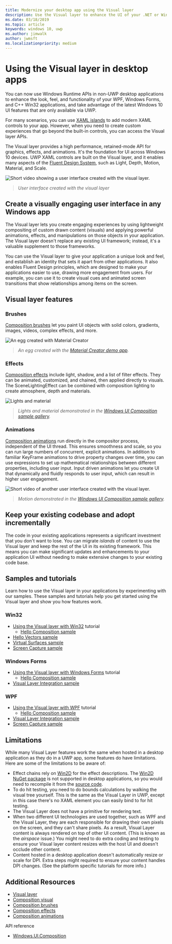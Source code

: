 ```yaml
---
title: Modernize your desktop app using the Visual layer
description: Use the Visual layer to enhance the UI of your .NET or Win32 desktop app.
ms.date: 03/18/2019
ms.topic: article
keywords: windows 10, uwp
ms.author: jimwalk
author: jwmsft
ms.localizationpriority: medium
---
```


# Using the Visual layer in desktop apps

You can now use Windows Runtime APIs in non-UWP desktop applications to enhance the look, feel, and functionality of your WPF, Windows Forms, and C++ Win32 applications, and take advantage of the latest Windows 10 UI features that are only available via UWP.

For many scenarios, you can use [XAML islands](xaml-islands.md) to add modern XAML controls to your app. However, when you need to create custom experiences that go beyond the built-in controls, you can access the Visual layer APIs.

The Visual layer provides a high performance, retained-mode API for graphics, effects, and animations. It's the foundation for UI across Windows 10 devices. UWP XAML controls are built on the Visual layer, and it enables many aspects of the [Fluent Design System](/windows/uwp/design/fluent-design-system/index), such as Light, Depth, Motion, Material, and Scale.

![Short video showing a user interface created with the visual layer.](images/visual-layer-interop/pull-to-animate.gif)

> _User interface created with the visual layer_

## Create a visually engaging user interface in any Windows app

The Visual layer lets you create engaging experiences by using lightweight compositing of custom drawn content (visuals) and applying powerful animations, effects, and manipulations on those objects in your application. The Visual layer doesn't replace any existing UI framework; instead, it's a valuable supplement to those frameworks.

You can use the Visual layer to give your application a unique look and feel, and establish an identity that sets it apart from other applications. It also enables Fluent Design principles, which are designed to make your applications easier to use, drawing more engagement from users. For example, you can use it to create visual cues and animated screen transitions that show relationships among items on the screen.

## Visual layer features

### Brushes

[Composition brushes](/windows/uwp/composition/composition-brushes) let you paint UI objects with solid colors, gradients, images, videos, complex effects, and more.

![An egg created with Material Creator](images/visual-layer-interop/egg.gif)

> _An egg created with the [Material Creator demo app](https://github.com/Microsoft/WindowsCompositionSamples/tree/master/Demos/MaterialCreator)._

### Effects

[Composition effects](/windows/uwp/composition/composition-effects) include light, shadow, and a list of filter effects. They can be animated, customized, and chained, then applied directly to visuals. The SceneLightingEffect can be combined with composition lighting to create atmosphere, depth and materials.

![Lights and material](images/visual-layer-interop/light-interop.gif)

> _Lights and material demonstrated in the [Windows UI Composition sample gallery](https://github.com/Microsoft/WindowsCompositionSamples/tree/master/SampleGallery)._

### Animations

[Composition animations](/windows/uwp/composition/composition-animation) run directly in the compositor process, independent of the UI thread. This ensures smoothness and scale, so you can run large numbers of concurrent, explicit animations. In addition to familiar KeyFrame animations to drive property changes over time, you can use expressions to set up mathematical relationships between different properties, including user input. Input driven animations let you create UI that dynamically and fluidly responds to user input, which can result in higher user engagement.

![Short video of another user interface created with the visual layer.](images/visual-layer-interop/swipe-scroller.gif)

> _Motion demonstrated in the [Windows UI Composition sample gallery](https://github.com/Microsoft/WindowsCompositionSamples/tree/master/SampleGallery)._

## Keep your existing codebase and adopt incrementally

The code in your existing applications represents a significant investment that you don't want to lose. You can migrate _islands_ of content to use the Visual layer and keep the rest of the UI in its existing framework. This means you can make significant updates and enhancements to your application UI without needing to make extensive changes to your existing code base.

## Samples and tutorials

Learn how to use the Visual layer in your applications by experimenting with our samples. These samples and tutorials help you get started using the Visual layer and show you how features work.

### Win32

- [Using the Visual layer with Win32](using-the-visual-layer-with-win32.md) tutorial
  - [Hello Composition sample](https://github.com/Microsoft/Windows.UI.Composition-Win32-Samples/tree/master/cpp/HelloComposition)
- [Hello Vectors sample](https://github.com/Microsoft/Windows.UI.Composition-Win32-Samples/tree/master/cpp/HelloVectors)
- [Virtual Surfaces sample](https://github.com/Microsoft/Windows.UI.Composition-Win32-Samples/tree/master/cpp/VirtualSurfaces)
- [Screen Capture sample](https://github.com/Microsoft/Windows.UI.Composition-Win32-Samples/tree/master/cpp/ScreenCaptureforHWND)

### Windows Forms

- [Using the Visual layer with Windows Forms](using-the-visual-layer-with-windows-forms.md) tutorial
  - [Hello Composition sample](https://github.com/Microsoft/Windows.UI.Composition-Win32-Samples/tree/master/dotnet/WinForms/HelloComposition)
- [Visual Layer Integration sample](https://github.com/Microsoft/Windows.UI.Composition-Win32-Samples/tree/master/dotnet/WinForms/VisualLayerIntegration)

### WPF

- [Using the Visual layer with WPF](using-the-visual-layer-with-wpf.md) tutorial
  - [Hello Composition sample](https://github.com/Microsoft/Windows.UI.Composition-Win32-Samples/tree/master/dotnet/WPF/HelloComposition)
- [Visual Layer Integration sample](https://github.com/Microsoft/Windows.UI.Composition-Win32-Samples/tree/master/dotnet/WPF/VisualLayerIntegration)
- [Screen Capture sample](https://github.com/Microsoft/Windows.UI.Composition-Win32-Samples/tree/master/dotnet/WPF/ScreenCapture)

## Limitations

While many Visual Layer features work the same when hosted in a desktop application as they do in a UWP app, some features do have limitations. Here are some of the limitations to be aware of:

- Effect chains rely on [Win2D](http://microsoft.github.io/Win2D/html/Introduction.htm) for the effect descriptions. The [Win2D NuGet package](https://www.nuget.org/packages/Win2D.uwp) is not supported in desktop applications, so you would need to recompile it from the [source code](https://github.com/Microsoft/Win2D).
- To do hit testing, you need to do bounds calculations by walking the visual tree yourself. This is the same as the Visual Layer in UWP, except in this case there's no XAML element you can easily bind to for hit testing.
- The Visual Layer does not have a primitive for rendering text.
- When two different UI technologies are used together, such as WPF and the Visual Layer, they are each responsible for drawing their own pixels on the screen, and they can't share pixels. As a result, Visual Layer content is always rendered on top of other UI content. (This is known as the _airspace_ issue.) You might need to do extra coding and testing to ensure your Visual layer content resizes with the host UI and doesn't occlude other content.
- Content hosted in a desktop application doesn't automatically resize or scale for DPI. Extra steps might required to ensure your content handles DPI changes. (See the platform specific tutorials for more info.)

## Additional Resources

- [Visual layer](/windows/uwp/composition/visual-layer)
- [Composition visual](/windows/uwp/composition/composition-visual-tree)
- [Composition brushes](/windows/uwp/composition/composition-brushes)
- [Composition effects](/windows/uwp/composition/composition-effects)
- [Composition animations](/windows/uwp/composition/composition-animation)

API reference

- [Windows.UI.Composition](/uwp/api/Windows.UI.Composition)